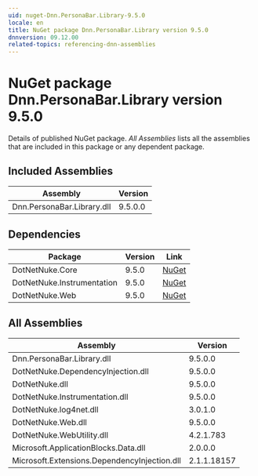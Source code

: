 ```yaml
---
uid: nuget-Dnn.PersonaBar.Library-9.5.0
locale: en
title: NuGet package Dnn.PersonaBar.Library version 9.5.0
dnnversion: 09.12.00
related-topics: referencing-dnn-assemblies
---
```


# NuGet package Dnn.PersonaBar.Library version 9.5.0
Details of published NuGet package.
*All Assemblies* lists all the assemblies that are included in this package or any dependent package.

## Included Assemblies

|Assembly|Version|
|---|---|
|Dnn.PersonaBar.Library.dll|9.5.0.0|

## Dependencies

|Package|Version|Link|
|---|---|---|
|DotNetNuke.Core|9.5.0|[NuGet](https://www.nuget.org/packages/DotNetNuke.Core/9.5.0)|
|DotNetNuke.Instrumentation|9.5.0|[NuGet](https://www.nuget.org/packages/DotNetNuke.Instrumentation/9.5.0)|
|DotNetNuke.Web|9.5.0|[NuGet](https://www.nuget.org/packages/DotNetNuke.Web/9.5.0)|

## All Assemblies

|Assembly|Version|
|---|---|
|Dnn.PersonaBar.Library.dll|9.5.0.0|
|DotNetNuke.DependencyInjection.dll|9.5.0.0|
|DotNetNuke.dll|9.5.0.0|
|DotNetNuke.Instrumentation.dll|9.5.0.0|
|DotNetNuke.log4net.dll|3.0.1.0|
|DotNetNuke.Web.dll|9.5.0.0|
|DotNetNuke.WebUtility.dll|4.2.1.783|
|Microsoft.ApplicationBlocks.Data.dll|2.0.0.0|
|Microsoft.Extensions.DependencyInjection.dll|2.1.1.18157|

